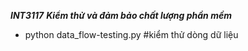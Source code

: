 ***INT3117***
***Kiểm thử và đảm bảo chất lượng phần mềm***

* python data_flow-testing.py #kiểm thử dòng dữ liệu

